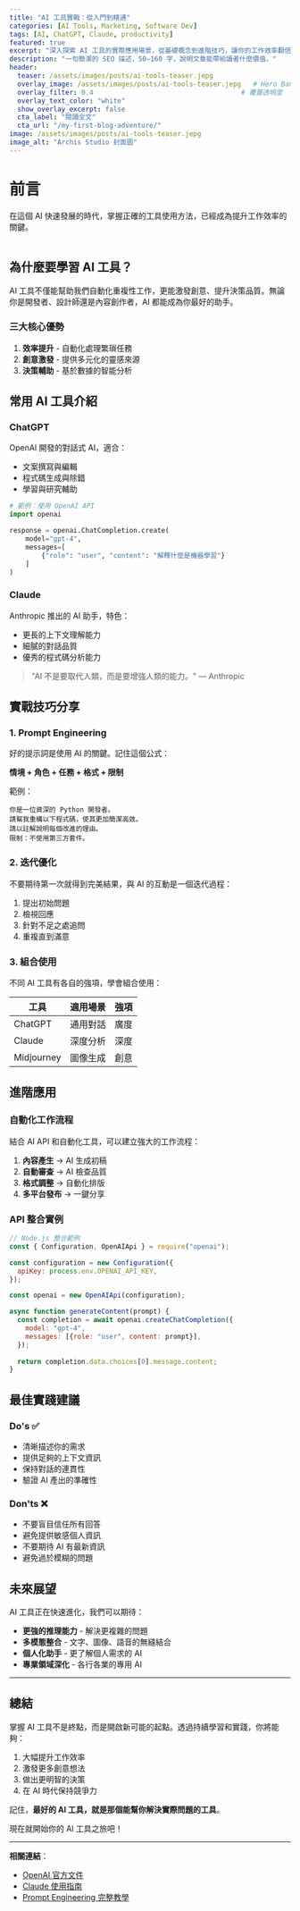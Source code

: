 ```yaml
---
title: "AI 工具實戰：從入門到精通"
categories: [AI Tools, Marketing, Software Dev]
tags: [AI, ChatGPT, Claude, productivity]
featured: true
excerpt: "深入探索 AI 工具的實際應用場景，從基礎概念到進階技巧，讓你的工作效率翻倍。"
description: "一句簡潔的 SEO 描述，50–160 字，說明文章能帶給讀者什麼價值。"
header:
  teaser: /assets/images/posts/ai-tools-teaser.jepg
  overlay_image: /assets/images/posts/ai-tools-teaser.jepg   # Hero Banner 背景
  overlay_filter: 0.4                                     # 覆蓋透明度
  overlay_text_color: "white"
  show_overlay_excerpt: false
  cta_label: "閱讀全文"
  cta_url: "/my-first-blog-adventure/"
image: /assets/images/posts/ai-tools-teaser.jepg
image_alt: "Archis Studio 封面圖"
---
```


# 前言
在這個 AI 快速發展的時代，掌握正確的工具使用方法，已經成為提升工作效率的關鍵。<br><br>

## 為什麼要學習 AI 工具？

AI 工具不僅能幫助我們自動化重複性工作，更能激發創意、提升決策品質。無論你是開發者、設計師還是內容創作者，AI 都能成為你最好的助手。

### 三大核心優勢

1. **效率提升** - 自動化處理繁瑣任務
2. **創意激發** - 提供多元化的靈感來源
3. **決策輔助** - 基於數據的智能分析

## 常用 AI 工具介紹

### ChatGPT

OpenAI 開發的對話式 AI，適合：
- 文案撰寫與編輯
- 程式碼生成與除錯
- 學習與研究輔助

```python
# 範例：使用 OpenAI API
import openai

response = openai.ChatCompletion.create(
    model="gpt-4",
    messages=[
        {"role": "user", "content": "解釋什麼是機器學習"}
    ]
)
```

### Claude

Anthropic 推出的 AI 助手，特色：
- 更長的上下文理解能力
- 細膩的對話品質
- 優秀的程式碼分析能力

> "AI 不是要取代人類，而是要增強人類的能力。" — Anthropic

## 實戰技巧分享

### 1. Prompt Engineering

好的提示詞是使用 AI 的關鍵。記住這個公式：

**情境 + 角色 + 任務 + 格式 + 限制**

範例：
```
你是一位資深的 Python 開發者。
請幫我重構以下程式碼，使其更加簡潔高效。
請以註解說明每個改進的理由。
限制：不使用第三方套件。
```

### 2. 迭代優化

不要期待第一次就得到完美結果，與 AI 的互動是一個迭代過程：

1. 提出初始問題
2. 檢視回應
3. 針對不足之處追問
4. 重複直到滿意

### 3. 組合使用

不同 AI 工具有各自的強項，學會組合使用：

| 工具 | 適用場景 | 強項 |
|------|----------|------|
| ChatGPT | 通用對話 | 廣度 |
| Claude | 深度分析 | 深度 |
| Midjourney | 圖像生成 | 創意 |

## 進階應用

### 自動化工作流程

結合 AI API 和自動化工具，可以建立強大的工作流程：

1. **內容產生** → AI 生成初稿
2. **自動審查** → AI 檢查品質
3. **格式調整** → 自動化排版
4. **多平台發布** → 一鍵分享

### API 整合實例

```javascript
// Node.js 整合範例
const { Configuration, OpenAIApi } = require("openai");

const configuration = new Configuration({
  apiKey: process.env.OPENAI_API_KEY,
});

const openai = new OpenAIApi(configuration);

async function generateContent(prompt) {
  const completion = await openai.createChatCompletion({
    model: "gpt-4",
    messages: [{role: "user", content: prompt}],
  });
  
  return completion.data.choices[0].message.content;
}
```

## 最佳實踐建議

### Do's ✅

- 清晰描述你的需求
- 提供足夠的上下文資訊
- 保持對話的連貫性
- 驗證 AI 產出的準確性

### Don'ts ❌

- 不要盲目信任所有回答
- 避免提供敏感個人資訊
- 不要期待 AI 有最新資訊
- 避免過於模糊的問題

## 未來展望

AI 工具正在快速進化，我們可以期待：

- **更強的推理能力** - 解決更複雜的問題
- **多模態整合** - 文字、圖像、語音的無縫結合
- **個人化助手** - 更了解個人需求的 AI
- **專業領域深化** - 各行各業的專用 AI

---

## 總結

掌握 AI 工具不是終點，而是開啟新可能的起點。透過持續學習和實踐，你將能夠：

1. 大幅提升工作效率
2. 激發更多創意想法
3. 做出更明智的決策
4. 在 AI 時代保持競爭力

記住，**最好的 AI 工具，就是那個能幫你解決實際問題的工具**。

現在就開始你的 AI 工具之旅吧！

---

**相關連結**：
- [OpenAI 官方文件](https://platform.openai.com/docs)
- [Claude 使用指南](https://www.anthropic.com/claude)
- [Prompt Engineering 完整教學](https://www.promptingguide.ai/)
